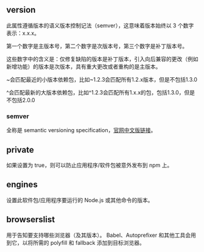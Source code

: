 ## version

此属性遵循版本的语义版本控制记法（semver），这意味着版本始终以 3 个数字表示：x.x.x。

第一个数字是主版本号，第二个数字是次版本号，第三个数字是补丁版本号。

这些数字中的含义是：仅修复缺陷的版本是补丁版本，引入向后兼容的更改（例如新增功能）的版本是次版本，具有重大更改或者重构的是主版本。

~会匹配最近的小版本依赖包，比如~1.2.3会匹配所有1.2.x版本，但是不包括1.3.0

^会匹配最新的大版本依赖包，比如^1.2.3会匹配所有1.x.x的包，包括1.3.0，但是不包括2.0.0

### semver

全称是 semantic versioning specification，[官网中文版链接](https://semver.org/lang/zh-CN/)。

## private

如果设置为 true，则可以防止应用程序/软件包被意外发布到 npm 上。

## engines

设置此软件包/应用程序要运行的 Node.js 或其他命令的版本。

## browserslist

用于告知要支持哪些浏览器（及其版本）。 Babel、Autoprefixer 和其他工具会用到它，以将所需的 polyfill 和 fallback 添加到目标浏览器。
